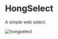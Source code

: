 HongSelect
=======
A simple web select.

![hongselect](http://www.smallyard.cn/img/hongselect.png)

